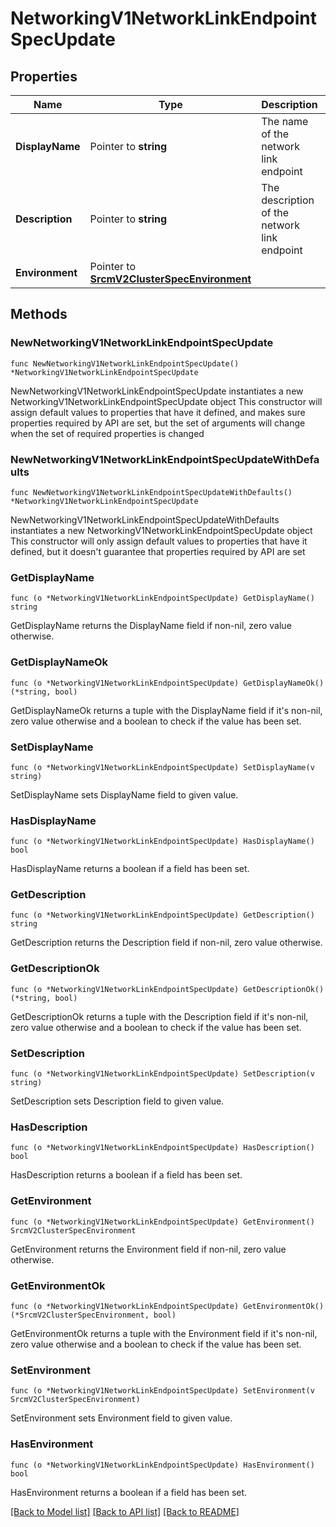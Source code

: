 # NetworkingV1NetworkLinkEndpointSpecUpdate

## Properties

Name | Type | Description | Notes
------------ | ------------- | ------------- | -------------
**DisplayName** | Pointer to **string** | The name of the network link endpoint | [optional] 
**Description** | Pointer to **string** | The description of the network link endpoint | [optional] 
**Environment** | Pointer to [**SrcmV2ClusterSpecEnvironment**](SrcmV2ClusterSpecEnvironment.md) |  | [optional] 

## Methods

### NewNetworkingV1NetworkLinkEndpointSpecUpdate

`func NewNetworkingV1NetworkLinkEndpointSpecUpdate() *NetworkingV1NetworkLinkEndpointSpecUpdate`

NewNetworkingV1NetworkLinkEndpointSpecUpdate instantiates a new NetworkingV1NetworkLinkEndpointSpecUpdate object
This constructor will assign default values to properties that have it defined,
and makes sure properties required by API are set, but the set of arguments
will change when the set of required properties is changed

### NewNetworkingV1NetworkLinkEndpointSpecUpdateWithDefaults

`func NewNetworkingV1NetworkLinkEndpointSpecUpdateWithDefaults() *NetworkingV1NetworkLinkEndpointSpecUpdate`

NewNetworkingV1NetworkLinkEndpointSpecUpdateWithDefaults instantiates a new NetworkingV1NetworkLinkEndpointSpecUpdate object
This constructor will only assign default values to properties that have it defined,
but it doesn't guarantee that properties required by API are set

### GetDisplayName

`func (o *NetworkingV1NetworkLinkEndpointSpecUpdate) GetDisplayName() string`

GetDisplayName returns the DisplayName field if non-nil, zero value otherwise.

### GetDisplayNameOk

`func (o *NetworkingV1NetworkLinkEndpointSpecUpdate) GetDisplayNameOk() (*string, bool)`

GetDisplayNameOk returns a tuple with the DisplayName field if it's non-nil, zero value otherwise
and a boolean to check if the value has been set.

### SetDisplayName

`func (o *NetworkingV1NetworkLinkEndpointSpecUpdate) SetDisplayName(v string)`

SetDisplayName sets DisplayName field to given value.

### HasDisplayName

`func (o *NetworkingV1NetworkLinkEndpointSpecUpdate) HasDisplayName() bool`

HasDisplayName returns a boolean if a field has been set.

### GetDescription

`func (o *NetworkingV1NetworkLinkEndpointSpecUpdate) GetDescription() string`

GetDescription returns the Description field if non-nil, zero value otherwise.

### GetDescriptionOk

`func (o *NetworkingV1NetworkLinkEndpointSpecUpdate) GetDescriptionOk() (*string, bool)`

GetDescriptionOk returns a tuple with the Description field if it's non-nil, zero value otherwise
and a boolean to check if the value has been set.

### SetDescription

`func (o *NetworkingV1NetworkLinkEndpointSpecUpdate) SetDescription(v string)`

SetDescription sets Description field to given value.

### HasDescription

`func (o *NetworkingV1NetworkLinkEndpointSpecUpdate) HasDescription() bool`

HasDescription returns a boolean if a field has been set.

### GetEnvironment

`func (o *NetworkingV1NetworkLinkEndpointSpecUpdate) GetEnvironment() SrcmV2ClusterSpecEnvironment`

GetEnvironment returns the Environment field if non-nil, zero value otherwise.

### GetEnvironmentOk

`func (o *NetworkingV1NetworkLinkEndpointSpecUpdate) GetEnvironmentOk() (*SrcmV2ClusterSpecEnvironment, bool)`

GetEnvironmentOk returns a tuple with the Environment field if it's non-nil, zero value otherwise
and a boolean to check if the value has been set.

### SetEnvironment

`func (o *NetworkingV1NetworkLinkEndpointSpecUpdate) SetEnvironment(v SrcmV2ClusterSpecEnvironment)`

SetEnvironment sets Environment field to given value.

### HasEnvironment

`func (o *NetworkingV1NetworkLinkEndpointSpecUpdate) HasEnvironment() bool`

HasEnvironment returns a boolean if a field has been set.


[[Back to Model list]](../README.md#documentation-for-models) [[Back to API list]](../README.md#documentation-for-api-endpoints) [[Back to README]](../README.md)


